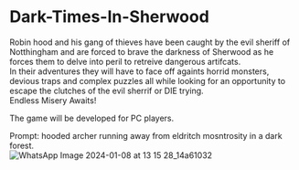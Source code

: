 # Dark-Times-In-Sherwood

Robin hood and his gang of thieves have been caught by the evil sheriff of Notthingham and are forced to brave the darkness of Sherwood as he forces them to delve into peril to retreive dangerous artifcats. </br>
In their adventures they will have to face off againts horrid monsters, devious traps and complex puzzles all while looking for an opportunity to escape the clutches of the evil sherrif or DIE trying. </br>
Endless Misery Awaits! </br>

The game will be developed for PC players. </br>

Prompt: hooded archer running away from eldritch mosntrosity in a dark forest. </br>
![WhatsApp Image 2024-01-08 at 13 15 28_14a61032](https://github.com/HolyTrie/Dark-Times-In-Sherwood/assets/73063105/33e7fc98-65b5-4604-8d07-1577b2f0ac11)

